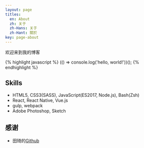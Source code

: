 ```yaml
---
layout: page
titles:
  en: About
  zh: 关于
  zh-Hans: 关于
  zh-Hant: 關於
key: page-about
---
```

欢迎来到我的博客

{% highlight javascript %}
(() => console.log('hello, world!'))();
{% endhighlight %}

## Skills

- HTML5, CSS3(SASS), JavaScript(ES2017, Node.js), Bash(Zsh)
- React, React Native, Vue.js
- gulp, webpack
- Adobe Photoshop, Sketch
## 感谢

- 田琦的[Github](https://github.com/kitian616/jekyll-TeXt-theme/)
